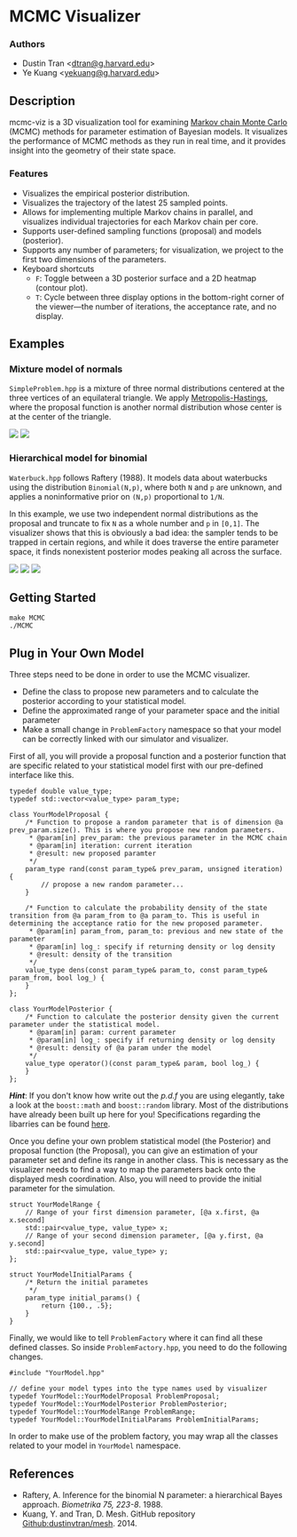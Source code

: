 # MCMC Visualizer

### Authors
* Dustin Tran \<dtran@g.harvard.edu\>
* Ye Kuang \<yekuang@g.harvard.edu\>

## Description
mcmc-viz is a 3D visualization tool for examining [Markov chain Monte
Carlo](http://en.wikipedia.org/wiki/Markov_chain_Monte_Carlo) (MCMC) methods for
parameter estimation of Bayesian models. It visualizes the performance of MCMC
methods as they run in real time, and it provides insight into the geometry of
their state space.

### Features
* Visualizes the empirical posterior distribution.
* Visualizes the trajectory of the latest 25 sampled points.
* Allows for implementing multiple Markov chains in parallel, and visualizes
  individual trajectories for each Markov chain per core.
* Supports user-defined sampling functions (proposal) and models (posterior).
* Supports any number of parameters; for visualization, we project to the first
  two dimensions of the parameters.
* Keyboard shortcuts
  * `F`: Toggle between a 3D posterior surface and a 2D heatmap
    (contour plot).
  * `T`: Cycle between three display options in the bottom-right corner of the
    viewer—the number of iterations, the acceptance rate, and no display.

## Examples

### Mixture model of normals
`SimpleProblem.hpp` is a mixture of three normal distributions centered at the
three vertices of an equilateral triangle. We apply
[Metropolis-Hastings](http://en.wikipedia.org/wiki/Metropolis–Hastings_algorithm),
where the proposal function is another normal distribution whose center is at
the center of the triangle.

![](img/simple_1.gif)
![](img/simple_2.gif)

### Hierarchical model for binomial
`Waterbuck.hpp` follows Raftery (1988). It models data about waterbucks using
the distribution `Binomial(N,p)`, where both `N` and `p` are unknown, and
applies a noninformative prior on `(N,p)` proportional to `1/N`.

In this example, we use two independent normal distributions as the proposal and
truncate to fix `N` as a whole number and `p` in `[0,1]`. The visualizer shows
that this is obviously a bad idea: the sampler tends to be trapped in certain
regions, and while it does traverse the entire parameter space, it finds
nonexistent posterior modes peaking all across the surface.

![](img/waterbuck_1.gif)
![](img/waterbuck_2.gif)
![](img/waterbuck_3.gif)

## Getting Started
```
make MCMC
./MCMC
```

## Plug in Your Own Model
Three steps need to be done in order to use the MCMC visualizer.

* Define the class to propose new parameters and to calculate the posterior according to your statistical model.
* Define the approximated range of your parameter space and the initial parameter
* Make a small change in `ProblemFactory` namespace so that your model can be correctly linked with our simulator and visualizer.

First of all, you will provide a proposal function and a posterior function that are specific related to your statistical model first with our pre-defined interface like this.
```
typedef double value_type;
typedef std::vector<value_type> param_type;

class YourModelProposal {
	/* Function to propose a random parameter that is of dimension @a prev_param.size(). This is where you propose new random parameters.
	 * @param[in] prev_param: the previous parameter in the MCMC chain
	 * @param[in] iteration: current iteration
	 * @result: new proposed paramter
	 */
	param_type rand(const param_type& prev_param, unsigned iteration) {
		// propose a new random parameter...
	}

	/* Function to calculate the probability density of the state transition from @a param_from to @a param_to. This is useful in determining the acceptance ratio for the new proposed parameter.
	 * @param[in] param_from, param_to: previous and new state of the parameter
	 * @param[in] log_: specify if returning density or log density
	 * @result: density of the transition
	 */
	value_type dens(const param_type& param_to, const param_type& param_from, bool log_) {
	}
};

class YourModelPosterior {
	/* Function to calculate the posterior density given the current parameter under the statistical model.
	 * @param[in] param: current parameter
	 * @param[in] log_: specify if returning density or log density
	 * @result: density of @a param under the model
	 */
	value_type operator()(const param_type& param, bool log_) {
	}
};
```
***Hint***: If you don't know how write out the <i>p.d.f</i> you are using elegantly, take a look at the `boost::math` and `boost::random` library. Most of the distributions have already been built up here for you! Specifications regarding the libarries can be found [here](http://www.boost.org/doc/libs/1_57_0/libs/math/doc/html/dist.html).

Once you define your own problem statistical model (the Posterior) and proposal function (the Proposal), you can give an estimation of your parameter set and define its range in another class. This is necessary as the visualizer needs to find a way to map the parameters back onto the displayed mesh coordination. Also, you will need to provide the initial parameter for the simulation.

```
struct YourModelRange {
	// Range of your first dimension parameter, [@a x.first, @a x.second]
	std::pair<value_type, value_type> x;
	// Range of your second dimension parameter, [@a y.first, @a y.second]
	std::pair<value_type, value_type> y;
};

struct YourModelInitialParams {
	/* Return the initial parametes
	 */
	param_type initial_params() {
		return {100., .5};
	}
}
```

Finally, we would like to tell `ProblemFactory` where it can find all these defined classes. So inside `ProblemFactory.hpp`, you need to do the following changes.
```
#include "YourModel.hpp"

// define your model types into the type names used by visualizer
typedef YourModel::YourModelProposal ProblemProposal;
typedef YourModel::YourModelPosterior ProblemPosterior;
typedef YourModel::YourModelRange ProblemRange;
typedef YourModel::YourModelInitialParams ProblemInitialParams;
```

In order to make use of the problem factory, you may wrap all the classes related to your model in `YourModel` namespace.

## References
* Raftery, A. Inference for the binomial N parameter: a hierarchical Bayes
  approach. *Biometrika 75, 223-8*. 1988.
* Kuang, Y. and Tran, D. Mesh. GitHub repository
  [Github:dustinvtran/mesh](https://github.com/dustinvtran/mesh). 2014.
